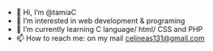 - 👋 Hi, I’m @tamiaC
- 👀 I’m interested in web development & programing 
- 🌱 I’m currently learning C language/ html/ CSS and PHP
- 📫 How to reach me: on my mail celineas131@gmail.com

<!---
tamiaC/tamiaC is a ✨ special ✨ repository because its `README.md` (this file) appears on your GitHub profile.
You can click the Preview link to take a look at your changes.
--->
